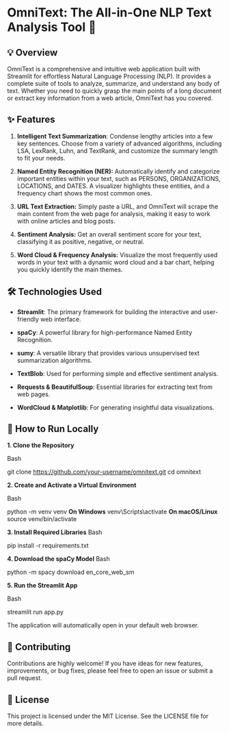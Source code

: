 # OmniText: The All-in-One NLP Text Analysis Tool 📝
## 💡 Overview
OmniText is a comprehensive and intuitive web application built with Streamlit for effortless Natural Language Processing (NLP). It provides a complete suite of tools to analyze, summarize, and understand any body of text. Whether you need to quickly grasp the main points of a long document or extract key information from a web article, OmniText has you covered.

## ✨ Features
1. **Intelligent Text Summarization**: Condense lengthy articles into a few key sentences. Choose from a variety of advanced algorithms, including LSA, LexRank, Luhn, and TextRank, and customize the summary length to fit your needs.

2. **Named Entity Recognition (NER):** Automatically identify and categorize important entities within your text, such as PERSONS, ORGANIZATIONS, LOCATIONS, and DATES. A visualizer highlights these entities, and a frequency chart shows the most common ones.

3. **URL Text Extraction:** Simply paste a URL, and OmniText will scrape the main content from the web page for analysis, making it easy to work with online articles and blog posts.

4. **Sentiment Analysis:** Get an overall sentiment score for your text, classifying it as positive, negative, or neutral.

5. **Word Cloud & Frequency Analysis:** Visualize the most frequently used words in your text with a dynamic word cloud and a bar chart, helping you quickly identify the main themes.

## 🛠️ Technologies Used
- **Streamlit**: The primary framework for building the interactive and user-friendly web interface.

- **spaCy**: A powerful library for high-performance Named Entity Recognition.

- **sumy**: A versatile library that provides various unsupervised text summarization algorithms.

- **TextBlob**: Used for performing simple and effective sentiment analysis.

- **Requests & BeautifulSoup**: Essential libraries for extracting text from web pages.

- **WordCloud & Matplotlib**: For generating insightful data visualizations.

## 🚀 How to Run Locally
 **1. Clone the Repository**

Bash

git clone https://github.com/your-username/omnitext.git
cd omnitext

 **2. Create and Activate a Virtual Environment**

Bash

python -m venv venv
**On Windows**
venv\Scripts\activate
**On macOS/Linux**
source venv/bin/activate

 **3. Install Required Libraries**
Bash

pip install -r requirements.txt

 **4. Download the spaCy Model**
Bash

python -m spacy download en_core_web_sm

 **5. Run the Streamlit App**

Bash

streamlit run app.py

The application will automatically open in your default web browser.

## 🤝 Contributing
Contributions are highly welcome! If you have ideas for new features, improvements, or bug fixes, please feel free to open an issue or submit a pull request.

## 📄 License
This project is licensed under the MIT License. See the LICENSE file for more details.
